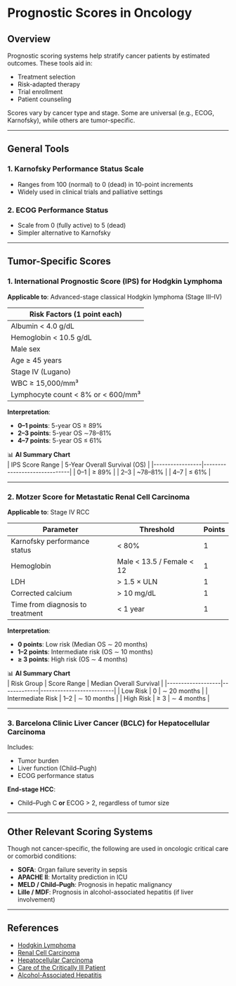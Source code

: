 # Prognostic Scores in Oncology

## Overview

Prognostic scoring systems help stratify cancer patients by estimated outcomes. These tools aid in:

- Treatment selection
- Risk-adapted therapy
- Trial enrollment
- Patient counseling

Scores vary by cancer type and stage. Some are universal (e.g., ECOG, Karnofsky), while others are tumor-specific.

---

## General Tools

### 1. **Karnofsky Performance Status Scale**
- Ranges from 100 (normal) to 0 (dead) in 10-point increments
- Widely used in clinical trials and palliative settings

### 2. **ECOG Performance Status**
- Scale from 0 (fully active) to 5 (dead)
- Simpler alternative to Karnofsky

---

## Tumor-Specific Scores

### 1. **International Prognostic Score (IPS) for Hodgkin Lymphoma**

**Applicable to**: Advanced-stage classical Hodgkin lymphoma (Stage III–IV)

| **Risk Factors (1 point each)**            |
|--------------------------------------------|
| Albumin < 4.0 g/dL                          |
| Hemoglobin < 10.5 g/dL                      |
| Male sex                                    |
| Age ≥ 45 years                              |
| Stage IV (Lugano)                           |
| WBC ≥ 15,000/mm³                            |
| Lymphocyte count < 8% or < 600/mm³          |

**Interpretation**:

- **0–1 points**: 5-year OS ≥ 89%
- **2–3 points**: 5-year OS ∼78–81%
- **4–7 points**: 5-year OS ≤ 61%

📊 **AI Summary Chart**  
| IPS Score Range | 5-Year Overall Survival (OS) |
|-----------------|------------------------------|
| 0–1             | ≥ 89%                        |
| 2–3             | ~78–81%                      |
| 4–7             | ≤ 61%                        |

---

### 2. **Motzer Score for Metastatic Renal Cell Carcinoma**

**Applicable to**: Stage IV RCC

| **Parameter**                     | **Threshold**             | **Points** |
|----------------------------------|---------------------------|------------|
| Karnofsky performance status     | < 80%                     | 1          |
| Hemoglobin                       | Male < 13.5 / Female < 12 | 1          |
| LDH                              | > 1.5 × ULN               | 1          |
| Corrected calcium                | > 10 mg/dL                | 1          |
| Time from diagnosis to treatment| < 1 year                  | 1          |

**Interpretation**:

- **0 points**: Low risk (Median OS ∼ 20 months)
- **1–2 points**: Intermediate risk (OS ∼ 10 months)
- **≥ 3 points**: High risk (OS ∼ 4 months)

📊 **AI Summary Chart**  
| Risk Group        | Score Range | Median Overall Survival |
|-------------------|-------------|--------------------------|
| Low Risk          | 0           | ∼ 20 months              |
| Intermediate Risk | 1–2         | ∼ 10 months              |
| High Risk         | ≥ 3         | ∼ 4 months               |

---

### 3. **Barcelona Clinic Liver Cancer (BCLC) for Hepatocellular Carcinoma**

Includes:
- Tumor burden
- Liver function (Child–Pugh)
- ECOG performance status

**End-stage HCC**:
- Child–Pugh C **or** ECOG > 2, regardless of tumor size

---

## Other Relevant Scoring Systems

Though not cancer-specific, the following are used in oncologic critical care or comorbid conditions:

- **SOFA**: Organ failure severity in sepsis
- **APACHE II**: Mortality prediction in ICU
- **MELD / Child–Pugh**: Prognosis in hepatic malignancy
- **Lille / MDF**: Prognosis in alcohol-associated hepatitis (if liver involvement)

---

## References

- [Hodgkin Lymphoma](https://www.amboss.com/us/knowledge/hodgkin-lymphoma?utm_medium=chatgpt-plugin&utm_source=chatgpt)
- [Renal Cell Carcinoma](https://www.amboss.com/us/knowledge/renal-cell-carcinoma?utm_medium=chatgpt-plugin&utm_source=chatgpt)
- [Hepatocellular Carcinoma](https://www.amboss.com/us/knowledge/hepatocellular-carcinoma?utm_medium=chatgpt-plugin&utm_source=chatgpt)
- [Care of the Critically Ill Patient](https://www.amboss.com/us/knowledge/care-of-the-critically-ill-patient?utm_medium=chatgpt-plugin&utm_source=chatgpt)
- [Alcohol-Associated Hepatitis](https://www.amboss.com/us/knowledge/alcohol-associated-hepatitis?utm_medium=chatgpt-plugin&utm_source=chatgpt)
